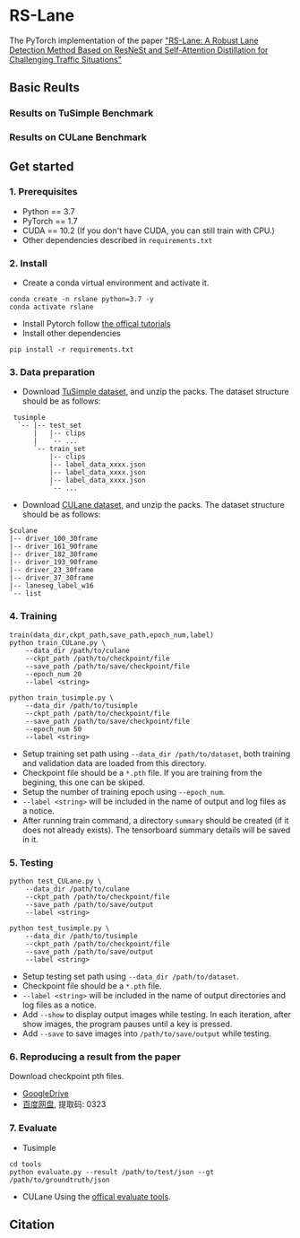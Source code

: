 # RS-Lane
The PyTorch implementation of the paper ["RS-Lane: A Robust Lane Detection Method Based on ResNeSt and Self-Attention Distillation for Challenging Traffic Situations"](https://www.hindawi.com/journals/jat/2021/7544355/)

## Basic Reults

### Results on TuSimple Benchmark

### Results on CULane Benchmark

## Get started
### 1. Prerequisites
- Python == 3.7
- PyTorch == 1.7
- CUDA == 10.2 (If you don't have CUDA, you can still train with CPU.)
- Other dependencies described in `requirements.txt`

### 2. Install
- Create a conda virtual environment and activate it.
```
conda create -n rslane python=3.7 -y
conda activate rslane
```
- Install Pytorch follow [the offical tutorials](https://pytorch.org/)
- Install other dependencies
```
pip install -r requirements.txt
```

### 3. Data preparation
- Download [TuSimple dataset](https://github.com/TuSimple/tusimple-benchmark/issues/3), and unzip the packs. The dataset structure should be as follows:
```
 tusimple
  `-- |-- test_set
      |   |-- clips
      |   `-- ...
      `-- train_set
          |-- clips
          |-- label_data_xxxx.json
          |-- label_data_xxxx.json
          |-- label_data_xxxx.json
          `-- ...
```
- Download [CULane dataset](https://xingangpan.github.io/projects/CULane.html), and unzip the packs. The dataset structure should be as follows:
```
$culane
|-- driver_100_30frame
|-- driver_161_90frame
|-- driver_182_30frame
|-- driver_193_90frame
|-- driver_23_30frame
|-- driver_37_30frame
|-- laneseg_label_w16
`-- list
```

### 4. Training
```
train(data_dir,ckpt_path,save_path,epoch_num,label)
python train_CULane.py \
    --data_dir /path/to/culane 
    --ckpt_path /path/to/checkpoint/file 
    --save_path /path/to/save/checkpoint/file
    --epoch_num 20
    --label <string>

python train_tusimple.py \
    --data_dir /path/to/tusimple 
    --ckpt_path /path/to/checkpoint/file 
    --save_path /path/to/save/checkpoint/file
    --epoch_num 50
    --label <string>
```
- Setup training set path using `--data_dir /path/to/dataset`, both training and validation data are loaded from this directory.
- Checkpoint file should be a `*.pth` file. If you are training from the begining, this one can be skiped.
- Setup the number of training epoch using `--epoch_num`.
- `--label <string>` will be included in the name of output and log files as a notice.
- After running train command, a directory `summary` should be created (if it does not already exists). The tensorboard summary details will be saved in it.


### 5. Testing
```
python test_CULane.py \
    --data_dir /path/to/culane 
    --ckpt_path /path/to/checkpoint/file 
    --save_path /path/to/save/output
    --label <string>

python test_tusimple.py \
    --data_dir /path/to/tusimple 
    --ckpt_path /path/to/checkpoint/file 
    --save_path /path/to/save/output
    --label <string>
```
- Setup testing set path using `--data_dir /path/to/dataset`.
- Checkpoint file should be a `*.pth` file.
- `--label <string>` will be included in the name of output directories and log files as a notice.
- Add `--show` to display output images while testing. In each iteration, after show images, the program pauses until a key is pressed.
- Add `--save` to save images into `/path/to/save/output` while testing.

### 6. Reproducing a result from the paper
Download checkpoint pth files.
- [GoogleDrive](https://drive.google.com/file/d/1Z9qSmkqJt6UQXILgAZoN6JdWQYe8XY2B/view?usp=sharing)
- [百度网盘](https://pan.baidu.com/s/1rTbD8S7x4xfYTsp9T742vw), 提取码: 0323

### 7. Evaluate
- Tusimple
```
cd tools
python evaluate.py --result /path/to/test/json --gt /path/to/groundtruth/json
```
- CULane
Using the [offical evaluate tools](https://github.com/XingangPan/SCNN).

## Citation

